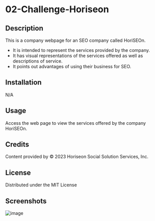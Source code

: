 # 02-Challenge-Horiseon

## Description

This is a company webpage for an SEO company called HoriSEOn.
- It is intended to represent the services provided by the company.
- It has visual representations of the services offered as well as descriptions of service.
- It points out advantages of using their business for SEO. 

## Installation

N/A

## Usage

Access the web page to view the services offered by the company HoriSEOn. 

## Credits

Content provided by © 2023 Horiseon Social Solution Services, Inc.

## License

Distributed under the MIT License

## Screenshots
![image](https://github.com/Malili05/02-Challenge-Horiseon/assets/141981157/91f77f75-185d-4120-8f08-66eff1bd984c)

